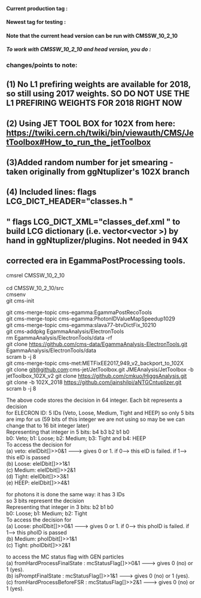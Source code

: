 #### Current production tag : 
#### Newest tag for testing : 
#### Note that the current head version can be run with CMSSW_10_2_10

##### To work with CMSSW_10_2_10 and head version, you do :

### changes/points to note:
## (1) No L1 prefiring weights are available for 2018, so still using 2017 weights. SO DO NOT USE THE L1 PREFIRING WEIGHTS FOR 2018 RIGHT NOW 
## (2) Using JET TOOL BOX for 102X from here: https://twiki.cern.ch/twiki/bin/viewauth/CMS/JetToolbox#How_to_run_the_jetToolbox
## (3)Added random number for jet smearing - taken originally from ggNtuplizer's 102X branch
## (4) Included lines:  flags LCG_DICT_HEADER="classes.h " 
## " flags LCG_DICT_XML="classes_def.xml " to build LCG dictionary (i.e. vector<vector<char> >)  by hand in ggNtuplizer/plugins. Not needed in 94X 
## corrected era in EgammaPostProcessing tools. 
  
cmsrel CMSSW_10_2_10 <br>	
cd CMSSW_10_2_10/src <br>
cmsenv <br>
git cms-init <br>

git cms-merge-topic cms-egamma:EgammaPostRecoTools <br>
git cms-merge-topic cms-egamma:PhotonIDValueMapSpeedup1029 <br>
git cms-merge-topic cms-egamma:slava77-btvDictFix_10210 <br>
git cms-addpkg EgammaAnalysis/ElectronTools <br>
rm EgammaAnalysis/ElectronTools/data -rf <br>
git clone https://github.com/cms-data/EgammaAnalysis-ElectronTools.git EgammaAnalysis/ElectronTools/data <br>
scram b -j 8 <br>
git cms-merge-topic cms-met:METFixEE2017_949_v2_backport_to_102X <br>
git clone git@github.com:cms-jet/JetToolbox.git JMEAnalysis/JetToolbox -b jetToolbox_102X_v2
git clone https://github.com/cmkuo/HiggsAnalysis.git <br>
git clone -b 102X_2018 https://github.com/jainshilpi/aNTGCntuplizer.git <br>
scram b -j 8 <br>

The above code stores the decision in 64 integer. Each bit represents a decision<br>
for ELECRON ID: 5 IDs (Veto, Loose, Medium, Tight and HEEP) so only 5 bits are imp for us (59 bits of this integer  we are not using so may be we can change that to 16 bit integer later)<br>
Representing that integer in 5 bits: b4 b3 b2 b1 b0<br>
b0: Veto; b1: Loose; b2: Medium; b3: Tight and b4: HEEP<br>
To access the decision for <br>
(a) veto: eleIDbit[]>>0&1 ---> gives 0 or 1. if 0--> this eID is failed. if 1--> this eID is passed<br>
(b) Loose: eleIDbit[]>>1&1<br>
(c) Medium: eleIDbit[]>>2&1<br>
(d) Tight: eleIDbit[]>>3&1<br>
(e) HEEP: eleIDbit[]>>4&1<br>

for photons it is done the same way: it has 3 IDs<br>
so 3 bits represent the decision<br>
Representing that integer in 3 bits:  b2 b1 b0<br>
b0: Loose; b1: Medium; b2: Tight<br>
To access the decision for <br>
(a) Loose: phoIDbit[]>>0&1 ---> gives 0 or 1. if 0--> this phoID is failed. if 1--> this phoID is passed<br>
(b) Medium: phoIDbit[]>>1&1<br>
(c) Tight: phoIDbit[]>>2&1<br>

to access the MC status flag with GEN particles <br>
(a) fromHardProcessFinalState : mcStatusFlag[]>>0&1 ---> gives 0 (no) or 1 (yes). <br>
(b) isPromptFinalState        : mcStatusFlag[]>>1&1 ---> gives 0 (no) or 1 (yes). <br>
(c) fromHardProcessBeforeFSR  : mcStatusFlag[]>>2&1 ---> gives 0 (no) or 1 (yes). <br>

